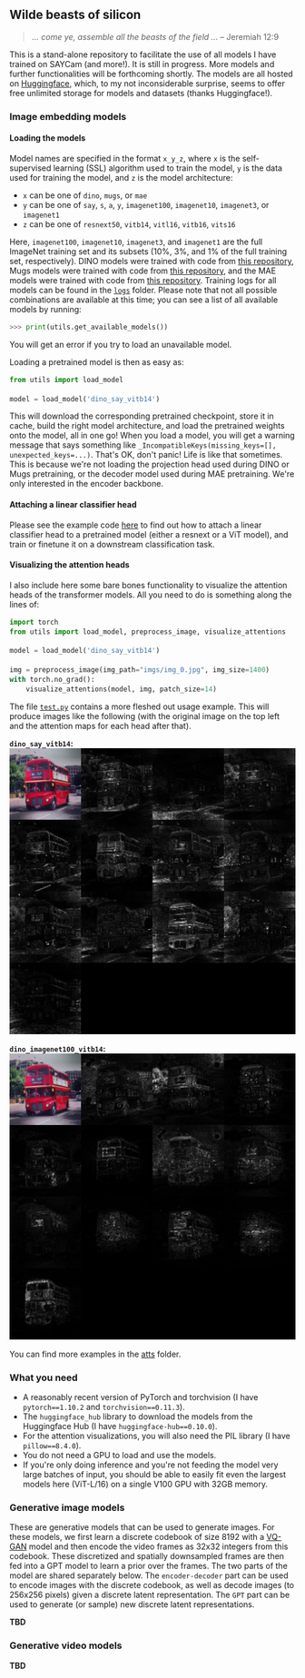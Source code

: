 ## Wilde beasts of silicon

> *... come ye, assemble all the beasts of the field ...* &ndash; Jeremiah 12:9

This is a stand-alone repository to facilitate the use of all models I have trained on SAYCam (and more!). It is still in progress. More models and further functionalities will be forthcoming shortly. The models are all hosted on [Huggingface](https://huggingface.co/eminorhan), which, to my not inconsiderable surprise, seems to offer free unlimited storage for models and datasets (thanks Huggingface!).

### Image embedding models

#### Loading the models
Model names are specified in the format `x_y_z`, where `x` is the self-supervised learning (SSL) algorithm used to train the model, `y` is the data used for training the model, and `z` is the model architecture:

* `x` can be one of `dino`, `mugs`, or `mae`
* `y` can be one of `say`, `s`, `a`, `y`, `imagenet100`, `imagenet10`, `imagenet3`, or `imagenet1`
* `z` can be one of `resnext50`, `vitb14`, `vitl16`, `vitb16`, `vits16` 

Here, `imagenet100`, `imagenet10`, `imagenet3`, and `imagenet1` are the full ImageNet training set and its subsets (10%, 3%, and 1% of the full training set, respectively). DINO models were trained with code from [this repository](https://github.com/eminorhan/dino), Mugs models were trained with code from [this repository](https://github.com/eminorhan/mugs), and the MAE models were trained with code from [this repository](https://github.com/eminorhan/mae). Training logs for all models can be found in the [`logs`](https://github.com/eminorhan/silicon-menagerie/tree/master/logs) folder. Please note that not all possible combinations are available at this time; you can see a list of all available models by running:

```python
>>> print(utils.get_available_models())
```

You will get an error if you try to load an unavailable model.

Loading a pretrained model is then as easy as:

```python
from utils import load_model

model = load_model('dino_say_vitb14')
```

This will download the corresponding pretrained checkpoint, store it in cache, build the right model architecture, and load the pretrained weights onto the model, all in one go! When you load a model, you will get a warning message that says something like `_IncompatibleKeys(missing_keys=[], unexpected_keys=...)`. That's OK, don't panic! Life is like that sometimes. This is because we're not loading the projection head used during DINO or Mugs pretraining, or the decoder model used during MAE pretraining. We're only interested in the encoder backbone.

#### Attaching a linear classifier head
Please see the example code [here](https://github.com/eminorhan/dino/blob/master/eval_linear.py) to find out how to attach a linear classifier head to a pretrained model (either a resnext or a ViT model), and train or finetune it on a downstream classification task.

#### Visualizing the attention heads
I also include here some bare bones functionality to visualize the attention heads of the transformer models. All you need to do is something along the lines of:
```python
import torch
from utils import load_model, preprocess_image, visualize_attentions

model = load_model('dino_say_vitb14')

img = preprocess_image(img_path="imgs/img_0.jpg", img_size=1400)
with torch.no_grad():
    visualize_attentions(model, img, patch_size=14)
```
The file [`test.py`](https://github.com/eminorhan/silicon-menagerie/blob/master/test.py) contains a more fleshed out usage example. This will produce images like the following (with the original image on the top left and the attention maps for each head after that).

**`dino_say_vitb14`:**
![](atts/dino_say_vitb14_img_0.jpeg)

**`dino_imagenet100_vitb14`:**
![](atts/dino_imagenet100_vitb14_img_0.jpeg)

You can find more examples in the [atts](https://github.com/eminorhan/silicon-menagerie/tree/master/atts) folder.

### What you need
* A reasonably recent version of PyTorch and torchvision (I have `pytorch==1.10.2` and `torchvision==0.11.3`).
* The `huggingface_hub` library to download the models from the Huggingface Hub (I have `huggingface-hub==0.10.0`).
* For the attention visualizations, you will also need the PIL library (I have `pillow==8.4.0`).
* You do not need a GPU to load and use the models. 
* If you're only doing inference and you're not feeding the model very large batches of input, you should be able to easily fit even the largest models here (ViT-L/16) on a single V100 GPU with 32GB memory.

### Generative image models

These are generative models that can be used to generate images. For these models, we first learn a discrete codebook of size 8192 with a [VQ-GAN](https://github.com/CompVis/taming-transformers) model and then encode the video frames as 32x32 integers from this codebook. These discretized and spatially downsampled frames are then fed into a GPT model to learn a prior over the frames. The two parts of the model are shared separately below. The `encoder-decoder` part can be used to encode images with the discrete codebook, as well as decode images (to 256x256 pixels) given a discrete latent representation. The `GPT` part can be used to generate (or sample) new discrete latent representations.

**TBD**

### Generative video models

**TBD**
